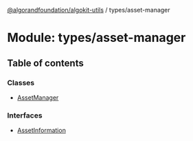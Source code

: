 [@algorandfoundation/algokit-utils](../README.md) / types/asset-manager

# Module: types/asset-manager

## Table of contents

### Classes

- [AssetManager](../classes/types_asset_manager.AssetManager.md)

### Interfaces

- [AssetInformation](../interfaces/types_asset_manager.AssetInformation.md)
